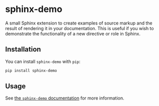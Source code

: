 # sphinx-demo

A small Sphinx extension to create examples of source markup and the result of rendering it in your documentation.
This is useful if you wish to demonstrate the functionality of a new directive or role in Sphinx.

## Installation

You can install `sphinx-demo` with `pip`:

```bash
pip install sphinx-demo
```

## Usage

See [the `sphinx-demo` documentation](https://sphinx-demo.readthedocs.io) for more information.
